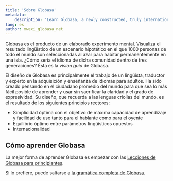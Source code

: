 ```yaml
---
title: 'Sobre Globasa'
metadata:
    description: 'Learn Globasa, a newly constructed, truly international auxiliary language.'
lang: es
author: xwexi_globasa_net
---
```


Globasa es el producto de un elaborado experimento mental. Visualiza el resultado lingüístico de un escenario hipotético en el que 1000 personas de todo el mundo son seleccionadas al azar para habitar permanentemente en una isla. ¿Cómo sería el idioma de dicha comunidad dentro de tres generaciones? Ésta es la _visión guía_ de Globasa.

El diseño de Globasa es principalmente el trabajo de un lingüista, traductor y experto en la adquisición y enseñanza de idiomas para adultos. Ha sido creado pensando en el ciudadano promedio del mundo para que sea lo más fácil posible de aprender y usar sin sacrificar la claridad y el grado de expresividad. Su diseño, que recuerda a las lenguas criollas del mundo, es el resultado de los siguientes principios rectores:

* Simplicidad óptima con el objetivo de máxima capacidad de aprendizaje y facilidad de uso tanto para el hablante como para el oyente
* Equilibrio óptimo entre parámetros lingüísticos opuestos
* Internacionalidad

## Cómo aprender Globasa

La mejor forma de aprender Globasa es empezar con las [Lecciones de Globasa para principiantes](./02.darsu.default.spa.md).

Si lo prefiere, puede saltarse a [la gramática completa de Globasa](https://salif.github.io/gramati-fe-globasa/spa/).
